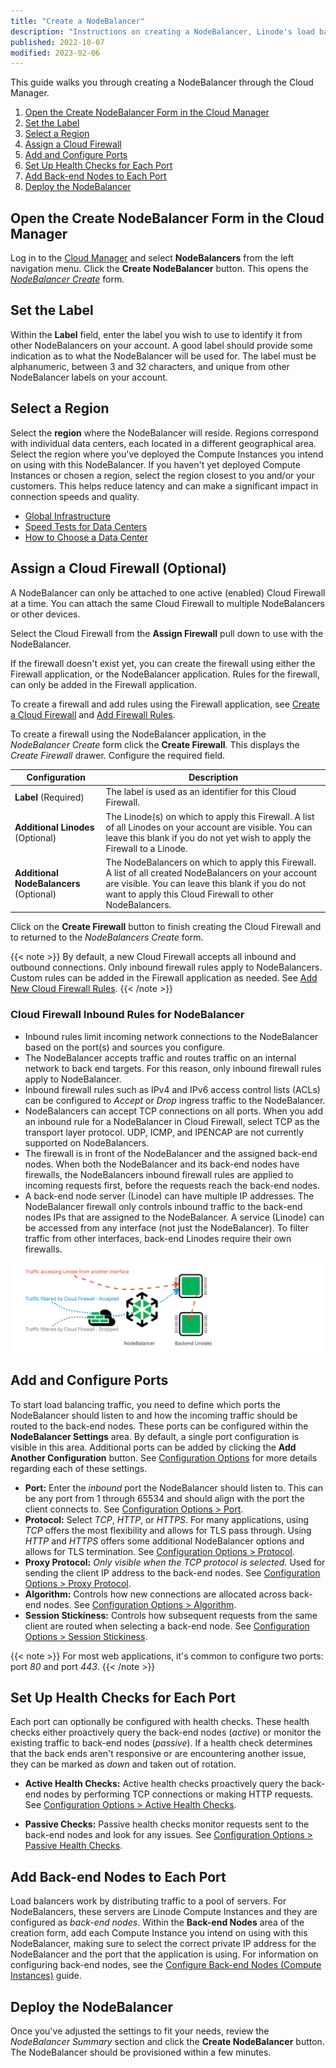 ```yaml
---
title: "Create a NodeBalancer"
description: "Instructions on creating a NodeBalancer, Linode's load balancing solution."
published: 2022-10-07
modified: 2023-02-06
---
```


This guide walks you through creating a NodeBalancer through the Cloud Manager.

1. [Open the Create NodeBalancer Form in the Cloud Manager](#open-the-create-nodebalancer-form-in-the-cloud-manager)
1. [Set the Label](#set-the-label)
1. [Select a Region](#select-a-region)
1. [Assign a Cloud Firewall](#assign-a-cloud-firewall-optional)
1. [Add and Configure Ports](#add-and-configure-ports)
1. [Set Up Health Checks for Each Port](#set-up-health-checks-for-each-port)
1. [Add Back-end Nodes to Each Port](#add-backend-nodes-to-each-port)
1. [Deploy the NodeBalancer](#deploy-the-nodebalancer)

## Open the Create NodeBalancer Form in the Cloud Manager

Log in to the [Cloud Manager](https://cloud.linode.com/) and select **NodeBalancers** from the left navigation menu. Click the **Create NodeBalancer** button. This opens the *[NodeBalancer Create](https://cloud.linode.com/nodebalancers/create)* form.

## Set the Label

Within the **Label** field, enter the label you wish to use to identify it from other NodeBalancers on your account. A good label should provide some indication as to what the NodeBalancer will be used for. The label must be alphanumeric, between 3 and 32 characters, and unique from other NodeBalancer labels on your account.

## Select a Region

Select the **region** where the NodeBalancer will reside. Regions correspond with individual data centers, each located in a different geographical area. Select the region where you've deployed the Compute Instances you intend on using with this NodeBalancer. If you haven't yet deployed Compute Instances or chosen a region, select the region closest to you and/or your customers. This helps reduce latency and can make a significant impact in connection speeds and quality.

- [Global Infrastructure](https://www.linode.com/global-infrastructure/)
- [Speed Tests for Data Centers](https://www.linode.com/speed-test/)
- [How to Choose a Data Center](/docs/products/platform/get-started/guides/choose-a-data-center/)

## Assign a Cloud Firewall (Optional)

A NodeBalancer can only be attached to one active (enabled) Cloud Firewall at a time. You can attach the same Cloud Firewall to multiple NodeBalancers or other devices.

Select the Cloud Firewall from the **Assign Firewall** pull down to use with the NodeBalancer.

If the firewall doesn't exist yet, you can create the firewall using either the Firewall application, or the NodeBalancer application. Rules for the firewall, can only be added in the Firewall application.

To create a firewall and add rules using the Firewall application, see [Create a Cloud Firewall](/docs/products/networking/cloud-firewall/guides/create-a-cloud-firewall/) and [Add Firewall Rules](/docs/products/networking/cloud-firewall/guides/manage-firewall-rules/).

To create a firewall using the NodeBalancer  application, in the *NodeBalancer Create* form click the **Create Firewall**. This displays the *Create Firewall* drawer. Configure the required field.

| **Configuration** | **Description** |
| --------------- | --------------- |
| **Label** (Required)| The label is used as an identifier for this Cloud Firewall. |
| **Additional Linodes** (Optional)| The Linode(s) on which to apply this Firewall. A list of all Linodes on your account are visible. You can leave this blank if you do not yet wish to apply the Firewall to a Linode. |
| **Additional NodeBalancers** (Optional) | The NodeBalancers on which to apply this Firewall. A list of all created NodeBalancers on your account are visible. You can leave this blank if you do not want to apply this Cloud Firewall to other NodeBalancers.|

Click on the **Create Firewall** button to finish creating the Cloud Firewall and to returned to the *NodeBalancers Create* form.

{{< note >}}
By default, a new Cloud Firewall accepts all inbound and outbound connections. Only inbound firewall rules apply to NodeBalancers. Custom rules can be added in the Firewall application as needed. See [Add New Cloud Firewall Rules](/docs/products/networking/cloud-firewall/guides/manage-firewall-rules/).
{{< /note >}}

### Cloud Firewall Inbound Rules for NodeBalancer
- Inbound rules limit incoming network connections to the NodeBalancer based on the port(s) and sources you configure.
- The NodeBalancer accepts traffic and routes traffic on an internal network to back end targets. For this reason, only inbound firewall rules apply to NodeBalancer.
- Inbound firewall rules such as IPv4 and IPv6 access control lists (ACLs) can be configured to *Accept* or *Drop* ingress traffic to the NodeBalancer.
- NodeBalancers can accept TCP connections on all ports. When you add an inbound rule for a NodeBalancer in Cloud Firewall, select TCP as the transport layer protocol. UDP, ICMP, and IPENCAP are not currently supported on NodeBalancers.
- The firewall is in front of the NodeBalancer and the assigned back-end nodes. When both the NodeBalancer and its back-end nodes have firewalls, the NodeBalancers inbound firewall rules are applied to incoming requests first, before the requests reach the back-end nodes.
- A back-end node server (Linode) can have multiple IP addresses. The NodeBalancer firewall only controls inbound traffic to the back-end nodes IPs that are assigned to the NodeBalancer. A service (Linode) can be accessed from any interface (not just the NodeBalancer). To filter traffic from other interfaces, back-end Linodes require their own firewalls.

![Figure of traffic going through firewall and NodeBalancer and traffic bypassing firewall and NodeBalancer](nb-firewall.jpg)

## Add and Configure Ports

To start load balancing traffic, you need to define which ports the NodeBalancer should listen to and how the incoming traffic should be routed to the back-end nodes. These ports can be configured within the **NodeBalancer Settings** area. By default, a single port configuration is visible in this area. Additional ports can be added by clicking the **Add Another Configuration** button. See [Configuration Options](/docs/products/networking/nodebalancers/guides/configure/) for more details regarding each of these settings.

- **Port:** Enter the *inbound* port the NodeBalancer should listen to. This can be any port from 1 through 65534 and should align with the port the client connects to. See [Configuration Options > Port](/docs/products/networking/nodebalancers/guides/configure/#port).
- **Protocol:** Select *TCP*, *HTTP*, or *HTTPS*. For many applications, using *TCP* offers the most flexibility and allows for TLS pass through. Using *HTTP* and *HTTPS* offers some additional NodeBalancer options and allows for TLS termination. See [Configuration Options > Protocol](/docs/products/networking/nodebalancers/guides/configure/#protocol).
- **Proxy Protocol:** *Only visible when the *TCP* protocol is selected.* Used for sending the client IP address to the back-end nodes. See [Configuration Options > Proxy Protocol](/docs/products/networking/nodebalancers/guides/configure/#proxy-protocol).
- **Algorithm:** Controls how new connections are allocated across back-end nodes. See [Configuration Options > Algorithm](/docs/products/networking/nodebalancers/guides/configure/#algorithm).
- **Session Stickiness:** Controls how subsequent requests from the same client are routed when selecting a back-end node. See [Configuration Options > Session Stickiness](/docs/products/networking/nodebalancers/guides/configure/#session-stickiness).

{{< note >}}
For most web applications, it's common to configure two ports: port *80* and port *443*.
{{< /note >}}

## Set Up Health Checks for Each Port

Each port can optionally be configured with health checks. These health checks either proactively query the back-end nodes (*active*) or monitor the existing traffic to back-end nodes (*passive*). If a health check determines that the back ends aren't responsive or are encountering another issue, they can be marked as *down* and taken out of rotation.

- **Active Health Checks:** Active health checks proactively query the back-end nodes by performing TCP connections or making HTTP requests. See [Configuration Options > Active Health Checks](/docs/products/networking/nodebalancers/guides/configure/#active-health-checks).

- **Passive Checks:** Passive health checks monitor requests sent to the back-end nodes and look for any issues. See [Configuration Options > Passive Health Checks](/docs/products/networking/nodebalancers/guides/configure/#passive-health-checks).

## Add Back-end Nodes to Each Port

Load balancers work by distributing traffic to a pool of servers. For NodeBalancers, these servers are Linode Compute Instances and they are configured as *back-end nodes*. Within the **Back-end Nodes** area of the creation form, add each Compute Instance you intend on using with this NodeBalancer, making sure to select the correct private IP address for the NodeBalancer and the port that the application is using. For information on configuring back-end nodes, see the [Configure Back-end Nodes (Compute Instances)](/docs/products/networking/nodebalancers/guides/backends/) guide.

## Deploy the NodeBalancer

Once you've adjusted the settings to fit your needs, review the *NodeBalancer Summary* section and click the **Create NodeBalancer** button. The NodeBalancer should be provisioned within a few minutes.